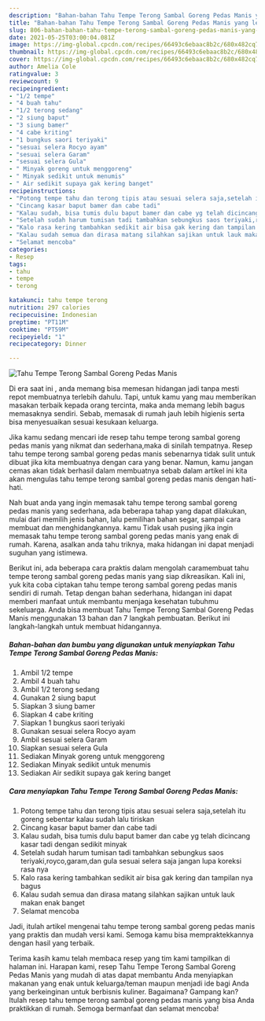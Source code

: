 ```yaml
---
description: "Bahan-bahan Tahu Tempe Terong Sambal Goreng Pedas Manis yang lezat Untuk Jualan"
title: "Bahan-bahan Tahu Tempe Terong Sambal Goreng Pedas Manis yang lezat Untuk Jualan"
slug: 806-bahan-bahan-tahu-tempe-terong-sambal-goreng-pedas-manis-yang-lezat-untuk-jualan
date: 2021-05-25T03:00:04.081Z
image: https://img-global.cpcdn.com/recipes/66493c6ebaac8b2c/680x482cq70/tahu-tempe-terong-sambal-goreng-pedas-manis-foto-resep-utama.jpg
thumbnail: https://img-global.cpcdn.com/recipes/66493c6ebaac8b2c/680x482cq70/tahu-tempe-terong-sambal-goreng-pedas-manis-foto-resep-utama.jpg
cover: https://img-global.cpcdn.com/recipes/66493c6ebaac8b2c/680x482cq70/tahu-tempe-terong-sambal-goreng-pedas-manis-foto-resep-utama.jpg
author: Amelia Cole
ratingvalue: 3
reviewcount: 9
recipeingredient:
- "1/2 tempe"
- "4 buah tahu"
- "1/2 terong sedang"
- "2 siung baput"
- "3 siung bamer"
- "4 cabe kriting"
- "1 bungkus saori teriyaki"
- "sesuai selera Rocyo ayam"
- "sesuai selera Garam"
- "sesuai selera Gula"
- " Minyak goreng untuk menggoreng"
- " Minyak sedikit untuk menumis"
- " Air sedikit supaya gak kering banget"
recipeinstructions:
- "Potong tempe tahu dan terong tipis atau sesuai selera saja,setelah itu goreng sebentar kalau sudah lalu tiriskan"
- "Cincang kasar baput bamer dan cabe tadi"
- "Kalau sudah, bisa tumis dulu baput bamer dan cabe yg telah dicincang kasar tadi dengan sedikit minyak"
- "Setelah sudah harum tumisan tadi tambahkan sebungkus saos teriyaki,royco,garam,dan gula sesuai selera saja jangan lupa koreksi rasa nya"
- "Kalo rasa kering tambahkan sedikit air bisa gak kering dan tampilan nya bagus"
- "Kalau sudah semua dan dirasa matang silahkan sajikan untuk lauk makan enak banget"
- "Selamat mencoba"
categories:
- Resep
tags:
- tahu
- tempe
- terong

katakunci: tahu tempe terong 
nutrition: 297 calories
recipecuisine: Indonesian
preptime: "PT11M"
cooktime: "PT59M"
recipeyield: "1"
recipecategory: Dinner

---
```



![Tahu Tempe Terong Sambal Goreng Pedas Manis](https://img-global.cpcdn.com/recipes/66493c6ebaac8b2c/680x482cq70/tahu-tempe-terong-sambal-goreng-pedas-manis-foto-resep-utama.jpg)

Di era  saat ini , anda memang bisa memesan hidangan jadi tanpa mesti repot membuatnya terlebih dahulu. Tapi, untuk kamu yang mau memberikan masakan terbaik kepada orang tercinta, maka anda memang lebih bagus memasaknya sendiri. Sebab, memasak di rumah jauh lebih higienis serta bisa menyesuaikan sesuai kesukaan keluarga.

Jika kamu sedang mencari ide resep tahu tempe terong sambal goreng pedas manis yang nikmat dan sederhana,maka di sinilah tempatnya. Resep tahu tempe terong sambal goreng pedas manis  sebenarnya tidak sulit untuk dibuat jika kita membuatnya dengan cara yang benar. Namun, kamu jangan cemas akan tidak berhasil dalam membuatnya 
sebab dalam artikel ini kita akan mengulas tahu tempe terong sambal goreng pedas manis dengan hati-hati.  



Nah buat anda yang ingin memasak tahu tempe terong sambal goreng pedas manis yang sederhana, ada beberapa tahap yang dapat dilakukan, mulai dari memilih jenis bahan, lalu pemilihan bahan segar, sampai cara membuat dan menghidangkannya. kamu Tidak usah pusing jika ingin memasak tahu tempe terong sambal goreng pedas manis yang enak di rumah. Karena, asalkan anda  tahu triknya, maka hidangan ini dapat menjadi suguhan yang istimewa.

Berikut ini, ada beberapa cara praktis  dalam mengolah caramembuat tahu tempe terong sambal goreng pedas manis yang siap dikreasikan. Kali ini, yuk kita coba ciptakan tahu tempe terong sambal goreng pedas manis sendiri di rumah. Tetap dengan bahan sederhana, hidangan ini dapat memberi manfaat untuk membantu menjaga kesehatan tubuhmu sekeluarga. Anda bisa membuat Tahu Tempe Terong Sambal Goreng Pedas Manis menggunakan 13 bahan dan 7 langkah pembuatan. Berikut ini langkah-langkah untuk membuat hidangannya.

<!--inarticleads1-->

##### Bahan-bahan dan bumbu yang digunakan untuk menyiapkan Tahu Tempe Terong Sambal Goreng Pedas Manis:

1. Ambil 1/2 tempe
1. Ambil 4 buah tahu
1. Ambil 1/2 terong sedang
1. Gunakan 2 siung baput
1. Siapkan 3 siung bamer
1. Siapkan 4 cabe kriting
1. Siapkan 1 bungkus saori teriyaki
1. Gunakan sesuai selera Rocyo ayam
1. Ambil sesuai selera Garam
1. Siapkan sesuai selera Gula
1. Sediakan  Minyak goreng untuk menggoreng
1. Sediakan  Minyak sedikit untuk menumis
1. Sediakan  Air sedikit supaya gak kering banget




<!--inarticleads2-->

##### Cara menyiapkan Tahu Tempe Terong Sambal Goreng Pedas Manis:

1. Potong tempe tahu dan terong tipis atau sesuai selera saja,setelah itu goreng sebentar kalau sudah lalu tiriskan
1. Cincang kasar baput bamer dan cabe tadi
1. Kalau sudah, bisa tumis dulu baput bamer dan cabe yg telah dicincang kasar tadi dengan sedikit minyak
1. Setelah sudah harum tumisan tadi tambahkan sebungkus saos teriyaki,royco,garam,dan gula sesuai selera saja jangan lupa koreksi rasa nya
1. Kalo rasa kering tambahkan sedikit air bisa gak kering dan tampilan nya bagus
1. Kalau sudah semua dan dirasa matang silahkan sajikan untuk lauk makan enak banget
1. Selamat mencoba




Jadi, itulah artikel mengenai  tahu tempe terong sambal goreng pedas manis  yang praktis dan mudah versi kami. Semoga kamu bisa mempraktekkannya dengan hasil yang terbaik. 

Terima kasih kamu telah membaca resep yang tim kami tampilkan di halaman ini. Harapan kami, resep  Tahu Tempe Terong Sambal Goreng Pedas Manis yang mudah di atas dapat membantu Anda menyiapkan makanan yang enak untuk keluarga/teman maupun menjadi ide bagi Anda yang berkeinginan untuk berbisnis kuliner. Bagaimana? Gampang kan? Itulah resep tahu tempe terong sambal goreng pedas manis yang bisa Anda praktikkan di rumah. Semoga bermanfaat dan selamat mencoba!

